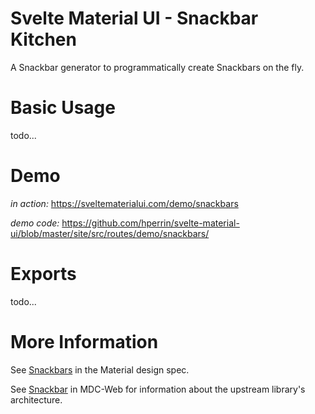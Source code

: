 # Svelte Material UI - Snackbar Kitchen

A Snackbar generator to programmatically create Snackbars on the fly.

# Basic Usage

todo...

# Demo

_in action:_ https://sveltematerialui.com/demo/snackbars

_demo code:_ https://github.com/hperrin/svelte-material-ui/blob/master/site/src/routes/demo/snackbars/

# Exports

todo...

# More Information

See [Snackbars](https://material.io/components/snackbars) in the Material design spec.

See [Snackbar](https://github.com/material-components/material-components-web/tree/v10.0.0/packages/mdc-snackbar) in MDC-Web for information about the upstream library's architecture.
